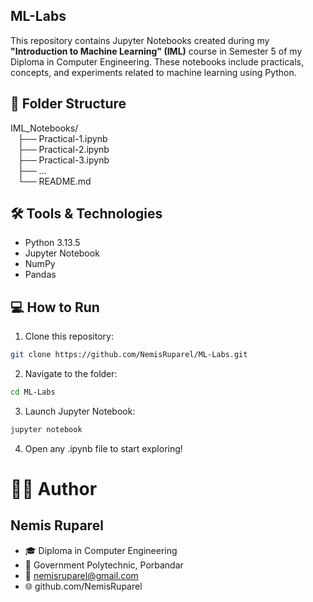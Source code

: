 ## ML-Labs

This repository contains Jupyter Notebooks created during my **"Introduction to Machine Learning" (IML)** course in Semester 5 of my Diploma in Computer Engineering. These notebooks include practicals, concepts, and experiments related to machine learning using Python.

## 📂 Folder Structure
IML_Notebooks/ <br>
&nbsp;&nbsp;&nbsp;├── Practical-1.ipynb <br>
&nbsp;&nbsp;&nbsp;├── Practical-2.ipynb <br>
&nbsp;&nbsp;&nbsp;├── Practical-3.ipynb <br>
&nbsp;&nbsp;&nbsp;├── ... <br>
&nbsp;&nbsp;&nbsp;└── README.md

## 🛠️ Tools & Technologies

- Python 3.13.5
- Jupyter Notebook
- NumPy
- Pandas


## 💻 How to Run

1. Clone this repository:

```bash
git clone https://github.com/NemisRuparel/ML-Labs.git
```
2. Navigate to the folder:
```bash
cd ML-Labs
```

3. Launch Jupyter Notebook:
```bash
jupyter notebook
```
4. Open any .ipynb file to start exploring!

# 🙋‍♂️ Author
## Nemis Ruparel
* 🎓 Diploma in Computer Engineering
* 🏫 Government Polytechnic, Porbandar
* 📧 nemisruparel@gmail.com
* 🌐 github.com/NemisRuparel
